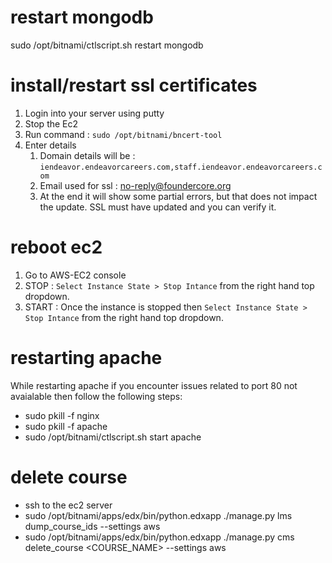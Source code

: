 # restart mongodb 
sudo /opt/bitnami/ctlscript.sh restart mongodb


# install/restart ssl certificates
1. Login into your server using putty 
2. Stop the Ec2 
2. Run command : `sudo /opt/bitnami/bncert-tool`
3. Enter details
    1. Domain details will be : `iendeavor.endeavorcareers.com,staff.iendeavor.endeavorcareers.com`
    2. Email used for ssl : no-reply@foundercore.org
    3. At the end it will show some partial errors, but that does not impact the update. SSL must have updated and you can verify it.


# reboot ec2
1. Go to AWS-EC2 console
2. STOP : `Select Instance State > Stop Intance` from the right hand top dropdown.
3. START : Once the instance is stopped then `Select Instance State > Stop Intance` from the right hand top dropdown.


# restarting apache
While restarting apache if you encounter issues related to port 80 not avaialable then follow the following steps:
- sudo pkill -f nginx
- sudo pkill -f apache
- sudo /opt/bitnami/ctlscript.sh start apache


# delete course
- ssh to the ec2 server
- sudo /opt/bitnami/apps/edx/bin/python.edxapp ./manage.py lms dump_course_ids --settings aws  
- sudo /opt/bitnami/apps/edx/bin/python.edxapp ./manage.py cms delete_course <COURSE_NAME> --settings aws

